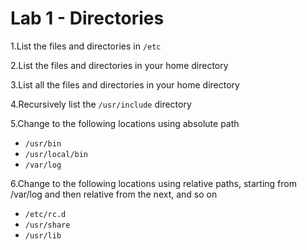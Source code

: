 # Lab 1 - Directories

1.List the files and directories in `/etc`

2.List the files and directories in your home directory

3.List all the files and directories in your home directory

4.Recursively list the `/usr/include` directory

5.Change to the following locations using absolute path

- `/usr/bin`
- `/usr/local/bin`
- `/var/log`

6.Change to the following locations using relative paths, starting from /var/log and then relative from the next, and so on

- `/etc/rc.d`
- `/usr/share`
- `/usr/lib`

